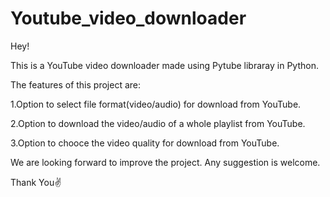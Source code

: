 # Youtube_video_downloader
Hey!

This is a YouTube video downloader made using Pytube libraray in Python.

The features of this project are:

1.Option to select file format(video/audio) for download from YouTube.

2.Option to download the video/audio of a whole playlist from YouTube.

3.Option to chooce the video quality for download from YouTube.

We are looking forward to improve the project. Any suggestion is welcome.

Thank You✌

